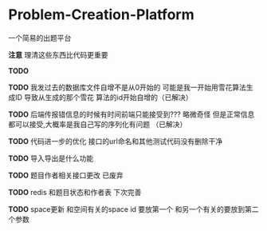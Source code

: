 # Problem-Creation-Platform
一个简易的出题平台

**注意**
理清这些东西比代码更重要

**TODO**


**TODO** 我发过去的数据库文件自增不是从0开始的 可能是我一开始用雪花算法生成ID 导致从生成的那个雪花
算法的id开始自增的（已解决）

**TODO** 后端传报错信息的时候有时间前端只能接受到??? 略微奇怪 但是正常信息都可以接受,大概率是我自己写的序列化有问题 （已解决）

**TODO** 代码进一步的优化 接口的url命名和其他测试代码没有删除干净 

**TODO**  导入导出是什么功能

**TODO** 题目作者相关接口更改 已废弃

**TODO** redis 和题目状态和作者表 下次完善 

**TODO** space更新 和空间有关的space id 要放第一个 和另一个有关的要放到第二个参数
